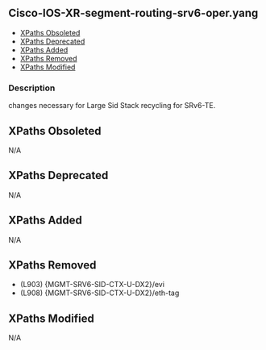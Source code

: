 ## Cisco-IOS-XR-segment-routing-srv6-oper.yang

- [XPaths Obsoleted](#xpaths-obsoleted)
- [XPaths Deprecated](#xpaths-deprecated)
- [XPaths Added](#xpaths-added)
- [XPaths Removed](#xpaths-removed)
- [XPaths Modified](#xpaths-modified)

### Description

changes necessary for Large Sid Stack recycling for SRv6-TE.

## XPaths Obsoleted

N/A

## XPaths Deprecated

N/A

## XPaths Added

N/A

## XPaths Removed

- (L903)	{MGMT-SRV6-SID-CTX-U-DX2}/evi
- (L908)	{MGMT-SRV6-SID-CTX-U-DX2}/eth-tag

## XPaths Modified

N/A

